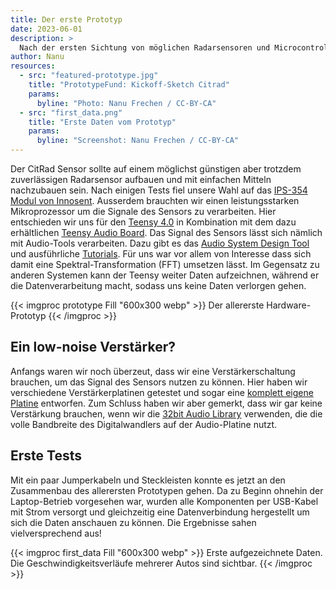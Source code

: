 ```yaml
---
title: Der erste Prototyp
date: 2023-06-01
description: >
  Nach der ersten Sichtung von möglichen Radarsensoren und Microcontrollern konnte auch das restliche Zubehör besorgt werden und mit dem Aufbau eines ersten kabelgebundenen Sensors begonnen werden.
author: Nanu
resources:
  - src: "featured-prototype.jpg"
    title: "PrototypeFund: Kickoff-Sketch Citrad"
    params:
      byline: "Photo: Nanu Frechen / CC-BY-CA"
  - src: "first_data.png"
    title: "Erste Daten vom Prototyp"
    params:
      byline: "Screenshot: Nanu Frechen / CC-BY-CA"
---
```



Der CitRad Sensor sollte auf einem möglichst günstigen aber trotzdem zuverlässigen Radarsensor aufbauen und mit einfachen Mitteln nachzubauen sein. Nach einigen Tests fiel unsere Wahl auf das 
[IPS-354 Modul von Innosent](https://www.innosent.de/radarsensoren/ips-354/). Ausserdem brauchten wir einen leistungsstarken Mikroprozessor um die Signale des Sensors zu verarbeiten. Hier entschieden wir uns für den [Teensy 4.0](https://www.pjrc.com/store/teensy40.html) in Kombination mit dem dazu erhältlichen [Teensy Audio Board](https://www.pjrc.com/store/teensy3_audio.html). Das Signal des Sensors lässt sich nämlich mit Audio-Tools verarbeiten. Dazu gibt es das [Audio System Design Tool](https://www.pjrc.com/teensy/gui/index.html) und ausführliche [Tutorials](https://www.pjrc.com/store/audio_tutorial_kit.html). Für uns war vor allem von Interesse dass sich damit eine Spektral-Transformation (FFT) umsetzen lässt. Im Gegensatz zu anderen Systemen kann der Teensy weiter Daten aufzeichnen, während er die Datenverarbeitung macht, sodass uns keine Daten verlorgen gehen.



{{< imgproc prototype Fill "600x300 webp" >}}
Der allererste Hardware-Prototyp
{{< /imgproc >}}

## Ein low-noise Verstärker?

Anfangs waren wir noch überzeut, dass wir eine Verstärkerschaltung brauchen, um das Signal des Sensors nutzen zu können. Hier haben wir verschiedene Verstärkerplatinen getestet und sogar eine [komplett eigene Platine](https://community.fablab-cottbus.de/t/citrad-elektronik-entwicklung/454) entworfen. Zum Schluss haben wir aber gemerkt, dass wir gar keine Verstärkung brauchen, wenn wir die [32bit Audio Library](https://github.com/chipaudette/OpenAudio_ArduinoLibrary#openaudio-library-for-teensy) verwenden, die die volle Bandbreite des Digitalwandlers auf der Audio-Platine nutzt.

## Erste Tests

Mit ein paar Jumperkabeln und Steckleisten konnte es jetzt an den Zusammenbau des allerersten Prototypen gehen. Da zu Beginn ohnehin der Laptop-Betrieb vorgesehen war, wurden alle Komponenten per USB-Kabel mit Strom versorgt und gleichzeitig eine Datenverbindung hergestellt um sich die Daten anschauen zu können. Die Ergebnisse sahen vielversprechend aus!

{{< imgproc first_data Fill "600x300 webp" >}}
Erste aufgezeichnete Daten. Die Geschwindigkeitsverläufe mehrerer Autos sind sichtbar.
{{< /imgproc >}}